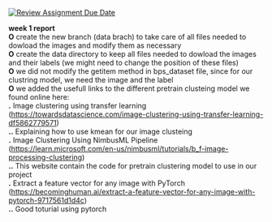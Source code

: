 [![Review Assignment Due Date](https://classroom.github.com/assets/deadline-readme-button-24ddc0f5d75046c5622901739e7c5dd533143b0c8e959d652212380cedb1ea36.svg)](https://classroom.github.com/a/xrP3eqMC)


__week 1 report__ <br>
**O** create the new branch (data brach) to take care of all files needed to dowload the images and modify them as necessary <br>
**O** create the data directory to keep all files needed to dowload the images and their labels (we might need to change the position of these files) <br>
**O** we did not modify the getitem method in bps_dataset file, since for our clustring model, we need the image and the label <br>
**O** we added the usefull links to the different pretrain clusteing model we found online here: <br>
      **.** Image clustering using transfer learning (https://towardsdatascience.com/image-clustering-using-transfer-learning-df5862779571) <br>
            **..** Explaining how to use kmean for our image clusteing <br>
      **.** Image Clustering Using NimbusML Pipeline (https://learn.microsoft.com/en-us/nimbusml/tutorials/b_f-image-processing-clustering) <br>
            **..** This website contain the code for pretrain clustering model to use in our project <br>
      **.** Extract a feature vector for any image with PyTorch (https://becominghuman.ai/extract-a-feature-vector-for-any-image-with-pytorch-9717561d1d4c) <br>
            **..** Good toturial using pytorch <br>